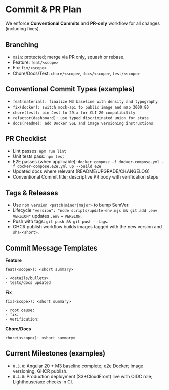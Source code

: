 # Commit & PR Plan

We enforce **Conventional Commits** and **PR-only** workflow for all changes (including fixes).

## Branching

- `main`: protected; merge via PR only, squash or rebase.
- Feature: `feat/<scope>`
- Fix: `fix/<scope>`
- Chore/Docs/Test: `chore/<scope>`, `docs/<scope>`, `test/<scope>`

## Conventional Commit Types (examples)

- `feat(material): finalize M3 baseline with density and typography`
- `fix(docker): switch mock-api to public image and map 3000:80`
- `chore(test): pin Jest to 29.x for CLI 20 compatibility`
- `refactor(dashboard): use typed discriminated union for state`
- `docs(readme): add Docker SSL and image versioning instructions`

## PR Checklist

- Lint passes: `npm run lint`
- Unit tests pass: `npm test`
- E2E passes (when applicable): `docker compose -f docker-compose.yml -f docker-compose.e2e.yml up --build e2e`
- Updated docs where relevant (README/UPGRADE/CHANGELOG)
- Conventional Commit title; descriptive PR body with verification steps

## Tags & Releases

- Use `npm version <patch|minor|major>` to bump SemVer.
- Lifecycle `"version": "node scripts/update-env.mjs && git add .env VERSION"` updates `.env` + `VERSION`.
- Push with tags: `git push && git push --tags`.
- GHCR publish workflow builds images tagged with the new version and `sha-<short>`.

## Commit Message Templates

**Feature**

```
feat(<scope>): <short summary>

- <details/bullets>
- tests/docs updated
```

**Fix**

```
fix(<scope>): <short summary>

- root cause:
- fix:
- verification:
```

**Chore/Docs**

```
chore(<scope>): <short summary>
```

## Current Milestones (examples)

- `0.3.0`: Angular 20 + M3 baseline complete; e2e Docker; image versioning; GHCR publish.
- `0.4.0`: Production deployment (S3+CloudFront) live with OIDC role; Lighthouse/axe checks in CI.
